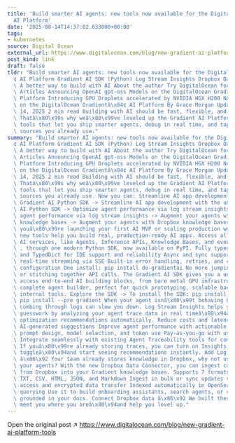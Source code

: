 ```yaml
---
title: 'Build smarter AI agents: new tools now available for the DigitalOcean Gradient™
  AI Platform'
date: '2025-08-14T14:37:02.633000+00:00'
tags:
- kubernetes
source: Digital Ocean
external_url: https://www.digitalocean.com/blog/new-gradient-ai-platform-tools
post_kind: link
draft: false
tldr: "Build smarter AI agents: new tools now available for the DigitalOcean Gradientâ\x84\
  ¢ AI Platform Gradient AI SDK (Python) Log Stream Insights Dropbox Data Connector\
  \ A better way to build with AI About the author Try DigitalOcean for free Related\
  \ Articles Announcing OpenAI gpt-oss Models on the DigitalOcean Gradientâ\x84¢ AI\
  \ Platform Introducing GPU Droplets accelerated by NVIDIA HGX H200 Now Live: GPT-5\
  \ on the DigitalOcean Gradientâ\x84¢ AI Platform By Grace Morgan Updated: August\
  \ 14, 2025 2 min read Building with AI should be fast, flexible, and frustration-free.\
  \ Thatâ\x80\x99s why weâ\x80\x99ve leveled up the Gradient AI Platform with new\
  \ tools that let you ship smarter agents, debug in real time, and tap into the knowledge\
  \ sources you already use."
summary: "Build smarter AI agents: new tools now available for the DigitalOcean Gradientâ\x84\
  ¢ AI Platform Gradient AI SDK (Python) Log Stream Insights Dropbox Data Connector\
  \ A better way to build with AI About the author Try DigitalOcean for free Related\
  \ Articles Announcing OpenAI gpt-oss Models on the DigitalOcean Gradientâ\x84¢ AI\
  \ Platform Introducing GPU Droplets accelerated by NVIDIA HGX H200 Now Live: GPT-5\
  \ on the DigitalOcean Gradientâ\x84¢ AI Platform By Grace Morgan Updated: August\
  \ 14, 2025 2 min read Building with AI should be fast, flexible, and frustration-free.\
  \ Thatâ\x80\x99s why weâ\x80\x99ve leveled up the Gradient AI Platform with new\
  \ tools that let you ship smarter agents, debug in real time, and tap into the knowledge\
  \ sources you already use. Now you can: Streamline AI app development with the unified\
  \ Gradient AI Python SDK -> Streamline AI app development with the unified Gradient\
  \ AI Python SDK -> Optimize agent performance via log stream insights -> Optimize\
  \ agent performance via log stream insights -> Augment your agents with Dropbox\
  \ knowledge bases -> Augment your agents with Dropbox knowledge bases -> Whether\
  \ youâ\x80\x99re launching your first AI MVP or scaling production workloads, these\
  \ new tools help you build real, production-ready AI apps. Access all major Gradient\
  \ AI services, like Agents, Inference APIs, Knowledge Bases, and even GPU Droplets\
  \ , through one modern Python SDK, now available on PyPI. Fully typed with Pydantic\
  \ and TypedDict for IDE support and reliability Async and sync support, including\
  \ real-time streaming via SSE Built-in error handling, retries, and custom transport\
  \ configuration One install: pip install do-gradientai No more jumping between tools\
  \ or stitching together API calls. The Gradient AI SDK gives you a unified way to\
  \ access end-to-end AI building blocks, from bare metal GPU infrastructure to a\
  \ complete agent builder, perfect for quick prototyping, scalable backends, or custom\
  \ internal tools. Explore the SDK -> To install the SDK: pip install --pre gradient\
  \ pip install --pre gradient When your agent isnâ\x80\x99t behaving how it should,\
  \ combing through logs can slow you down. Log Stream Insights helps you skip the\
  \ guesswork by analyzing your agent trace data in real timeâ\x80\x94and surfacing\
  \ optimization recommendations automatically. Reduce costs and latency with real-time,\
  \ AI-generated suggestions Improve agent performance with actionable insights for\
  \ prompt design, model selection, and token use Pay-as-you-go with usage-based pricing\
  \ Integrate seamlessly with existing Agent Traceability tools for complete visibility\
  \ If youâ\x80\x99re already storing traces, you can turn on Insights with a single\
  \ toggleâ\x80\x94and start seeing recommendations instantly. Add Log Stream Insights\
  \ â\x86\x92 Your team already stores knowledge in Dropbox, why not use it to power\
  \ your agents? With the new Dropbox Data Connector, you can ingest content directly\
  \ from Dropbox into your Gradient knowledge bases. Supports 7 formats: PDF, DOC,\
  \ TXT, CSV, HTML, JSON, and Markdown Ingest in bulk or sync updates via API OAuth-secured\
  \ access and encrypted data transfer Indexed automatically in OpenSearch for fast\
  \ querying Use it to build onboarding assistants, search agents, or custom copilots\
  \ grounded in your docs. Connect Dropbox data â\x86\x92 We built these tools to\
  \ meet you where you areâ\x80\x94and help you level up."
---
```

Open the original post ↗ https://www.digitalocean.com/blog/new-gradient-ai-platform-tools
